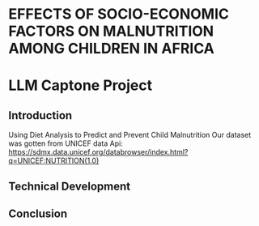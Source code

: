 # EFFECTS OF SOCIO-ECONOMIC FACTORS ON MALNUTRITION AMONG CHILDREN IN AFRICA
# LLM Captone Project
## Introduction
Using Diet Analysis to Predict and Prevent Child Malnutrition
Our dataset was gotten from UNICEF data Api: https://sdmx.data.unicef.org/databrowser/index.html?q=UNICEF:NUTRITION(1.0)

## Technical Development

## Conclusion
